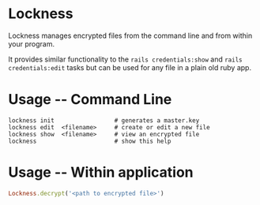 # Lockness

Lockness manages encrypted files from the command line and from within your program.

It provides similar functionality to the `rails credentials:show` and `rails credentials:edit` tasks but can be used for any file in a plain old ruby app.

# Usage -- Command Line

```
lockness init                 # generates a master.key
lockness edit  <filename>     # create or edit a new file
lockness show  <filename>     # view an encrypted file
lockness                      # show this help
```

# Usage -- Within application

```ruby
Lockness.decrypt('<path to encrypted file>')
```

